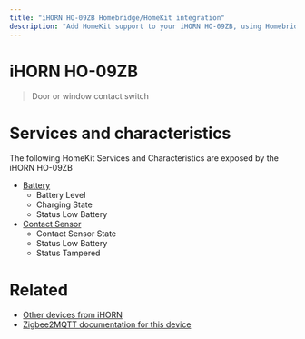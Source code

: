 ```yaml
---
title: "iHORN HO-09ZB Homebridge/HomeKit integration"
description: "Add HomeKit support to your iHORN HO-09ZB, using Homebridge, Zigbee2MQTT and homebridge-z2m."
---
```

<!---
This file has been GENERATED using src/docgen/docgen.ts
DO NOT EDIT THIS FILE MANUALLY!
-->
# iHORN HO-09ZB
> Door or window contact switch


# Services and characteristics
The following HomeKit Services and Characteristics are exposed by
the iHORN HO-09ZB

* [Battery](../../battery.md)
  * Battery Level
  * Charging State
  * Status Low Battery
* [Contact Sensor](../../sensors.md)
  * Contact Sensor State
  * Status Low Battery
  * Status Tampered


# Related
* [Other devices from iHORN](../index.md#ihorn)
* [Zigbee2MQTT documentation for this device](https://www.zigbee2mqtt.io/devices/HO-09ZB.html)